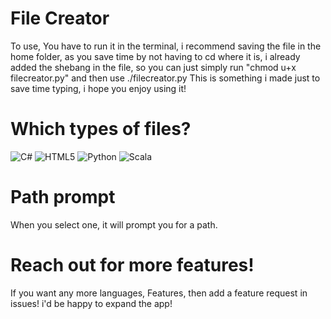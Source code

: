 # File Creator 
To use, You have to run it in the terminal, i recommend saving the file in the home folder, as you save time by not having to cd where it is, i already added the shebang in the file, so you can just simply run "chmod u+x filecreator.py" and then use ./filecreator.py
This is something i made just to save time typing, i hope you enjoy using it!
# Which types of files?
![C#](https://img.shields.io/badge/c%23-%23239120.svg?style=for-the-badge&logo=csharp&logoColor=white)
  ![HTML5](https://img.shields.io/badge/html5-%23E34F26.svg?style=for-the-badge&logo=html5&logoColor=white)
  ![Python](https://img.shields.io/badge/python-3670A0?style=for-the-badge&logo=python&logoColor=ffdd54) 
  ![Scala](https://img.shields.io/badge/scala-%23DC322F.svg?style=for-the-badge&logo=scala&logoColor=white)

# Path prompt
When you select one, it will prompt you for a path.
# Reach out for more features!
If you want any more languages, Features, then add a feature request in issues! i'd be happy to expand the app!
